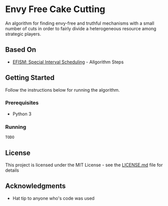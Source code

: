 # Envy Free Cake Cutting
An algorithm for finding envy-free and truthful mechanisms with a small number of cuts in order to fairly divide a heterogeneous resource among strategic players.

## Based On

* [EFISM: Special Interval Scheduling](https://www.aaai.org/ocs/index.php/AAAI/AAAI17/paper/download/14608/13780) - Allgorithm Steps

## Getting Started

Follow the instructions below for running the algorithm.

### Prerequisites

* Python 3

### Running

```
TODO 
```

## License

This project is licensed under the MIT License - see the [LICENSE.md](LICENSE.md) file for details

## Acknowledgments

* Hat tip to anyone who's code was used
